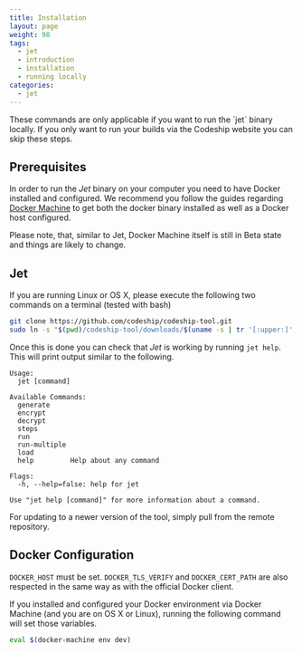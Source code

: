 ```yaml
---
title: Installation
layout: page
weight: 98
tags:
  - jet
  - introduction
  - installation
  - running locally
categories:
  - jet
---
```


<div class="info-block">
These commands are only applicable if you want to run the `jet` binary locally. If you only want to run your builds via the Codeship website you can skip these steps.
</div>


## Prerequisites

In order to run the _Jet_ binary on your computer you need to have Docker installed and configured. We recommend you follow the guides regarding [Docker Machine](https://docs.docker.com/machine/) to get both the docker binary installed as well as a Docker host configured.

Please note, that, similar to Jet, Docker Machine itself is still in Beta state and things are likely to change.

## Jet

If you are running Linux or OS X, please execute the following two commands on a terminal (tested with bash)

```bash
git clone https://github.com/codeship/codeship-tool.git
sudo ln -s "$(pwd)/codeship-tool/downloads/$(uname -s | tr '[:upper:]' '[:lower:]')_amd64/jet" "/usr/local/bin/"
```

Once this is done you can check that _Jet_ is working by running `jet help`. This will print output similar to the following.

```
Usage:
  jet [command]

Available Commands:
  generate
  encrypt
  decrypt
  steps
  run
  run-multiple
  load
  help         Help about any command

Flags:
  -h, --help=false: help for jet

Use "jet help [command]" for more information about a command.
```

For updating to a newer version of the tool, simply pull from the remote repository.

## Docker Configuration

`DOCKER_HOST` must be set. `DOCKER_TLS_VERIFY` and `DOCKER_CERT_PATH` are also respected in the same way as with the official Docker client.

If you installed and configured your Docker environment via Docker Machine (and you are on OS X or Linux), running the following command will set those variables.

```bash
eval $(docker-machine env dev)
```

